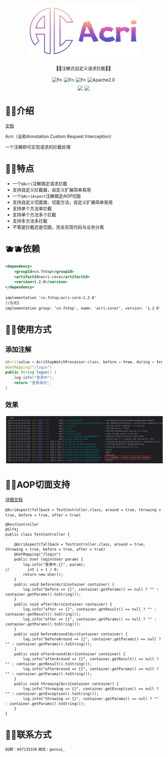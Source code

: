 <div align="center">
<img style="margin: 5px 3px" src="static/img/logo.png" alt="Fn">

<p>🍍🍍注解式自定义请求拦截🍍🍍</p>
</div>

<div align="center">

<div style="display: flex; justify-content: center;">  
    <img style="margin: 5px 3px" src="https://gitee.com/FnTop/acri/badge/star.svg?theme=light" alt="Fn">
    <img style="margin: 5px 3px" src="https://gitee.com/FnTop/acri/badge/fork.svg?theme=dark" alt="Fn">
    <img style="margin: 5px 3px" src="https://img.shields.io/badge/VERSION-1.2.0-green" alt="Fn">
    <img style="margin: 5px 3px" src="https://img.shields.io/badge/APACHE-2.0-green" alt="Apache2.0">

</div>

<div style="display: flex; justify-content: center;">  
    <img style="margin: 5px 3px" src="https://img.shields.io/badge/JAVA-1.8-blue">
    <img style="margin: 5px 3px" src="https://img.shields.io/badge/SPRINGBOOT-2.7.15-blue">
</div>

</div>

# 🍌🍌介绍


[文档](http://fntop.gitee.io/acri-doc)

Acri（全称Annotation Custom Request Interception）

一个注解即可实现请求的拦截处理

# 🍊🍊特点

* 一个`@Acri`注解搞定请求拦截
* 支持自定义拦截器，自定义扩展简单易用
* 一个`@AcriAspect`注解搞定AOP切面
* 支持自定义切面类、切面方法，自定义扩展简单易用
* 支持单个方法单拦截
* 支持单个方法多个拦截
* 支持多方法多拦截
* 不管是拦截还是切面，完全实现代码与业务分离


# 🫐🫐依赖
```xml
<dependency>
    <groupId>cn.fntop</groupId>
    <artifactId>acri-core</artifactId>
    <version>1.2.0</version>
</dependency>

implementation 'cn.fntop:acri-core:1.2.0'
//方式2
implementation group: 'cn.fntop', name: 'acri-corer', version: '1.2.0'
```

# 🍈🍈使用方式

## 添加注解

```java
@Acri(value = AcriStopWatchProcessor.class, before = true, during = true, after = true)
@GetMapping("/login")
public String login() {
    log.info("登录中");
    return "登录成功";
}
```
## 效果
<img style="margin: 5px 3px" src="static/img/img_1.png" alt="Fn">

# 🍍🍍AOP切面支持

[详细文档](http://fntop.gitee.io/acri-doc)

`@AcriAspect(fallback = TestController.class, around = true, throwing = true, before = true, after = true)`

```
@RestController
@Slf4j
public class TestController {

    @AcriAspect(fallback = TestController.class, around = true, throwing = true, before = true, after = true)
    @GetMapping("/login")
    public User login(User param) {
        log.info("登录中,{}", param);
//        int i = 1 / 0;
        return new User();
    }
    public void before(AcriContainer container) {
        log.info("before => {}", container.getParams() == null ? "" : container.getParams().toString());
    }
    public void after(AcriContainer container) {
        log.info("after => {}", container.getResult() == null ? "" : container.getResult().toString());
        log.info("after => {}", container.getParams() == null ? "" : container.getParams().toString());
    }
    public void beforeAround(AcriContainer container) {
        log.info("beforeAround => {}", container.getParams() == null ? "" : container.getParams().toString());
    }
    public void afterAround(AcriContainer container) {
        log.info("afterAround => {}", container.getResult() == null ? "" : container.getResult().toString());
        log.info("afterAround => {}", container.getParams() == null ? "" : container.getParams().toString());
    }
    public void throwing(AcriContainer container) {
        log.info("throwing => {}", container.getException() == null ? "" : container.getException().toString());
        log.info("throwing => {}", container.getParams() == null ? "" : container.getParams().toString());
    }
}

```

# 🥝🥝联系方式

`QQ群：697135336`
`微信：gensui_`






